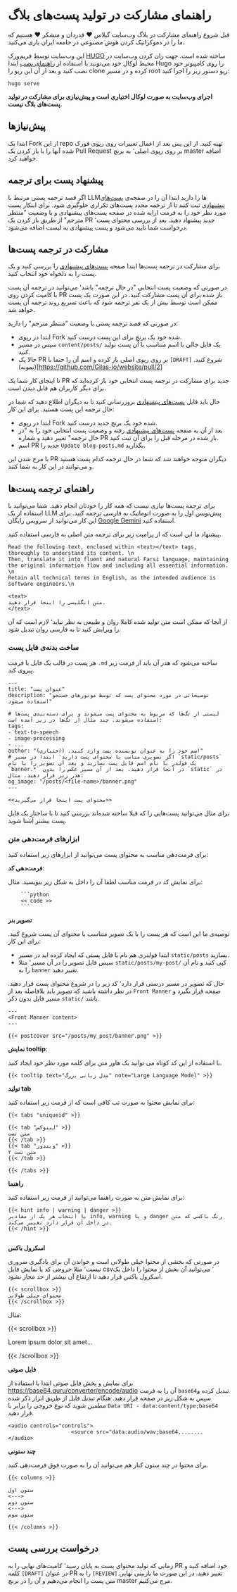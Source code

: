 # راهنمای مشارکت در تولید پست‌های بلاگ

قبل شروع راهنمای مشارکت در بلاگ وب‌سایت گیلاس ❤️ قدردان و متشکر ❤️ هستیم که ما را در دموکراتیک کردن هوش مصنوعی در جامعه ایران یاری می‌کنید.

این وب‌سایت توسط فریم‌ورک [HUGO](https://gohugo.io/) ساخته شده است. جهت ران کردن وب‌سایت در محیط لوکال خود می‌تونید با استفاده از [راهنمای نصب](https://gohugo.io/installation/) ابتدا Hugo را روی کامپیوتر خود نصب کنید و بعد از آن این رپو را clone کرده و در مسیر root رپو دستور زیر را اجرا کنید:

```
hugo serve
```

**اجرای وب‌سایت به صورت لوکال اختیاری است و پیش‌نیازی برای مشارکت در تولید پست‌های بلاگ نیست.**



## پیش‌نیازها

 ابتدا یک Fork از این repo تهیه کنید. از این پس بعد از اعمال تغییرات روی رپوی فورک شده آنها را با باز کردن یک Pull Request بر روی رپوی اصلی٬ به برنچ master اضافه خواهید کرد.

## پیشنهاد پست برای ترجمه
 اگر قصد ترجمه پستی مرتبط با LLMها را دارید ابتدا آن را در صفحه‌ی  [پست‌های پیشنهادی](blog-posts.md) ثبت کنید تا از ترجمه مجدد پست‌های تکراری جلوگیری شود.
 برای اینکار پست‌ مورد نظر خود را به فرمت ارایه شده در صفحه پست‌های پیشنهادی و با وضعیت "منتظر مترجم" از طریق باز کردن یک PR جدید پیشنهاد دهید. بعد از بررسی محتوای پست٬ درخواست شما تایید می‌شود و پست پیشنهادی به لیست اضافه می‌شود.


## مشارکت در ترجمه پست‌ها

برای مشارکت در ترجمه پست‌ها ابتدا صفحه [پست‌های پیشنهادی](blog-posts.md) را بررسی کنید و یک پست را به دلخواه خود انتخاب کنید. 

در صورتی که وضعیت پست انتخابی "در حال ترجمه" باشد٬ می‌توانید در ترجمه آن پست با کامیت کردن روی PR باز شده برای آن پست مشارکت کنید. در این صورت یک پست ممکن است توسط بیش از یک نفر ترجمه شود که باعث تسریع روند ترجمه آن پست خواهد شد.

در صورتی که قصد ترجمه پستی با وضعیت "منتظر مترجم" را دارید:

-  ابتدا در رپوی Fork شده خود یک برنچ برای این پست درست کنید.
-  سپس در مسیر `content/posts/` یک فایل خالی با اسم متناسب با آن پست تولید کنید.
- حالا یک PR بر روی رپوی اصلی باز کرده و اسم آن را حتما با `[DRAFT]` شروع کنید. (نمونه)[https://github.com/Gilas-io/website/pull/2]

تا اینجای کار شما یک PR جدید برای مشارکت در ترجمه پست انتخابی خود باز کرده‌اید که برای دیگر کاربران هم قابل دیدن است.

حال باید فایل [پست‌های پیشنهادی](blog-posts.md) بروزرسانی کنید تا به دیگران اطلاع دهید که شما در حال ترجمه این پست هستید. برای این کار:

-  ابتدا در رپوی Fork شده خود یک برنچ جدید درست کنید.
- بعد از آن به صفحه [پست‌های پیشنهادی](blog-posts.md)  رفته و  وضعیت پست انتخابی خود را به "در حال ترجمه" تغییر دهید و شماره PR باز شده در مرحله قبل را برای آن ثبت کنید.
- اسم PR جدید را `Update blog-posts.md` بگذارید.

با مرج شدن این PR دیگران متوجه خواهند شد که شما در حال ترجمه کدام پست هستید و می‌توانند در این کار به شما کنند.


## راهنمای ترجمه پست‌ها

برای ترجمه پست‌ها نیازی نیست که همه کار را خودتان انجام دهید. شما می‌توانید با استفاده از یک LLM پیش‌نویس اول را به صورت اتوماتیک به فارسی ترجمه کنید. برای این کار می‌توانید از سرویس رایگان [Google Gemini](https://gemini.google.com/app) استفاده کنید.

پیشنهاد ما این است که از پرامپت زیر برای ترجمه متن اصلی به فارسی استفاده کنید.

```
Read the following text, enclosed within <text></text> tags, thoroughly to understand its content. \n
Then, translate it into fluent and natural Farsi language, maintaining the original information flow and including all essential information. \n
Retain all technical terms in English, as the intended audience is software engineers.\n

<text>
متن انگلیسی را اینجا قرار دهید.
</text>

```

 از آنجا که ممکن است متن تولید شده کاملا روان و طبیعی به نظر نیاید٬ لازم است که آن را ویرایش کنید تا به فارسی روان تبدیل شود.

### ساخت بدنه‌ی فایل پست

هر پست در قالب یک فایل با فرمت `.md` ساخته می‌شود که هدر آن باید از فرمت زیر پیروی کند.

```
---
title: "عنوان پست"
description: "توضیحاتی در مورد محتوای پست که توسط موتورهای جستجو استفاده می‌شود"

# لیستی از تگ‌ها که مربوط به محتوای پست می‌شوند و برای دسته‌بندی پست‌ها استفاده می‌شوند. چند مثال از تگ‌ها در زیر آمده است:
tags:
- text-to-speech
- image-processing
- ...
author: "اسم خود را به عنوان نویسنده پست وارد کنید. (اختیاری)"
# اگر تصویری مناسب با محتوای پست دارید٬ ابتدا در مسیر `static/posts` یک فولدر با نام اسم فایل پست بسازید و بعد آن تصویر را با نام `banner.*` در آنجا قرار دهید. بعد از آن مسیر عکس را بدون `static` در هدر زیر قرار دهید. مثال:
og_image: "/posts/<file-name>/banner.png" 
---

<<محتوای پست اینجا قرار می‌گیرید>>
```

برای مثال می‌توانید پست‌هایی را که قبلا ساخته شده‌اند بررسی کنید تا با ساختار یک فایل پست بیشتر آشنا شوید.


### ابزارهای فرمت‌دهی متن

برای فرمت‌دهی مناسب به محتوای پست می‌توانید از ابزارهای زیر استفاده کنید:

**فرمت‌دهی کد**:

برای نمایش کد در فرمت مناسب لطفا آن را داخل به شکل زیر بنویسید. مثال:

```
    ```python
    << code >>
    ```
```

**تصویر بنر**

توصیه‌ی ما این است که هر پست را با یک تصویر متناسب با محتوای آن پست شروع کنید. برای این کار:

- ابتدا فولدری هم نام با فایل پستی که ایجاد کرده اید در مسیر `static/posts` بسازید.
- سپس فایل تصویر را در آن مسیر٬ مثلا `static/posts/my-post/` کپی کنید و نام آن را به `banner` تغییر دهید.

حال که تصویر در مسیر درستی قرار دارد٬ کد زیر را در شروع محتوای پست قرار دهید. در نظر داشته باشید که تصویر باید بلافاصله بعد از `Front Manner` صفحه قرار بگیرد و مسیر فایل بدون ذکر `static/` باشد.

```
---
<Front Manner content>
---

{{< postcover src="/posts/my_post/banner.png" >}}

```

**نمایش tooltip**:

با استفاده از این کد کوتاه می توانید یک هاور متن برای کلمه مورد نظر خود ایجاد کنید.

```
{{< tooltip text="مدل زبانی بزرگ" note="Large Language Model" >}} 
```

**تولید tab**


برای نمایش محتوا به صورت تب کافی است که از فرمت زیر استفاده کنید:

```
{{< tabs "uniqueid" >}}

{{< tab "لینوکس" >}}
متن تست
{{< /tab >}}
{{< tab "ویندوز" >}}
متن تست ۲
{{< /tab >}}

{{< /tabs >}}
```

**راهنما**

برای نمایش متن به صورت راهنما می‌توانید از فرمت زیر استفاده کنید:

```
{{< hint info | warning | danger >}}
با انتخاب هر یک از مقادیر info, warning و یا danger رنگ باکسی که متن در داخل آن قرار دارد تغییر می‌کند.
{{< /hint >}} 


```

**اسکرول باکس**

در صورتی که بخشی از محتوا خیلی طولانی است و خواندن آن برای یادگیری ضروری نیست٬ مثلا خروجی کد یا نمایش فایل csv٬ می‌توانید آن بخش از محتوا را داخل یک اسکرول باکس قرار دهید تا ارتفاع آن بیشتر از حد مجاز نشود.

```
{{< scrollbox >}}
محتوای خیلی طولانی
{{< /scrollbox >}}
```

مثال:

{{< scrollbox >}}

Lorem ipsum dolor sit amet...   

{{< /scrollbox >}}

**فایل صوتی**

برای نمایش و پخش فایل صوتی ابتدا با استفاده از https://base64.guru/converter/encode/audio آن را به فرمت `base64`تبدیل کرده و سپس به شکل زیر در صفحه قرار دهید. هنگام تبدیل فایل از طریق ابزار ذکر شده مطمین شوید که نوع خروجی را برابر با `Data URI - data:content/type;base64` قرار دهید.

```
<audio controls="controls">
                    <source src="data:audio/wav;base64,.......
</audio>
```


**چند ستونی**

برای محتوا در چند ستون کنار هم می‌توانید آن را به صورت فوق فرمت‌دهی کنید.

```
{{< columns >}}

ستون اول
<--->
ستون دوم
<--->
ستون سوم

{{< /columns >}}
```

## درخواست بررسی پست

زمانی که تولید محتوای پست به پایان رسید٬ کامیت‌های نهایی را به PR خود اضافه کنید و کلمه `[DRAFT]` در عنوان PR را به `[REVIEW]` تغییر دهید. در این صورت ما بازبینی نهایی متن پست را انجام می‌دهیم و آن را در برنچ master مرج می‌کنیم.



